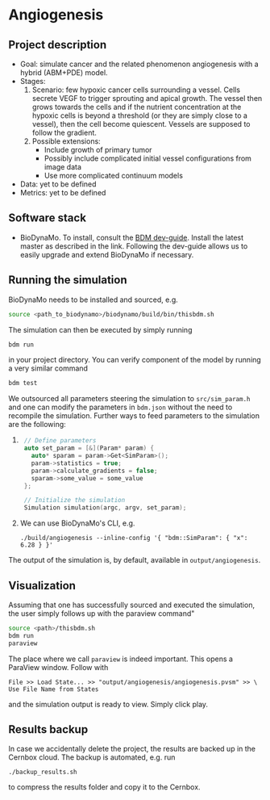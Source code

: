 # Angiogenesis

## Project description

* Goal: simulate cancer and the related phenomenon angiogenesis with a hybrid
  (ABM+PDE) model.
* Stages: 
  1) Scenario: few hypoxic cancer cells surrounding a vessel. Cells secrete VEGF
     to trigger sprouting and apical growth. The vessel then grows towards the 
     cells and if the nutrient concentration at the hypoxic cells is beyond a 
     threshold (or they are simply close to a vessel), then the cell become 
     quiescent. Vessels are supposed to follow the gradient.
  2) Possible extensions:
     * Include growth of primary tumor
     * Possibly include complicated initial vessel configurations from image 
       data
     * Use more complicated continuum models
* Data: yet to be defined
* Metrics: yet to be defined

## Software stack

*  BioDynaMo. To install, consult the 
  [BDM dev-guide](https://biodynamo.org/docs/devguide/build/). Install the 
  latest master as described in the link. Following the dev-guide allows us to
  easily upgrade and extend BioDynaMo if necessary.

## Running the simulation

BioDynaMo needs to be installed and sourced, e.g.
```bash
source <path_to_biodynamo>/biodynamo/build/bin/thisbdm.sh
```
The simulation can then be executed by simply running 
```bash
bdm run
```
in your project directory. You can verify component of the model by running a 
very similar command
```bash
bdm test
``` 
We outsourced all parameters steering the simulation to `src/sim_param.h` and 
one can modify the parameters in `bdm.json` without the need to recompile the 
simulation. Further ways to feed parameters to the simulation are the following:

1. ```cpp
    // Define parameters
    auto set_param = [&](Param* param) {
      auto* sparam = param->Get<SimParam>();
      param->statistics = true;
      param->calculate_gradients = false;
      sparam->some_value = some_value
    };

    // Initialize the simulation
    Simulation simulation(argc, argv, set_param);
    ```
2. We can use BioDynaMo's CLI, e.g. 
   ```
   ./build/angiogenesis --inline-config '{ "bdm::SimParam": { "x": 6.28 } }'
   ```

The output of the simulation is, by default, available in 
`output/angiogenesis`.

## Visualization

Assuming that one has successfully sourced and executed the simulation, the user
simply follows up with the paraview command"
```bash
source <path>/thisbdm.sh
bdm run
paraview
```
The place where we call `paraview` is indeed important. This opens a ParaView
window. Follow with
```
File >> Load State... >> "output/angiogenesis/angiogenesis.pvsm" >> \
Use File Name from States
```
and the simulation output is ready to view. Simply click play.

## Results backup

In case we accidentally delete the project, the results are backed up in the 
Cernbox cloud. The backup is automated, e.g. run
```
./backup_results.sh
```
to compress the results folder and copy it to the Cernbox.

